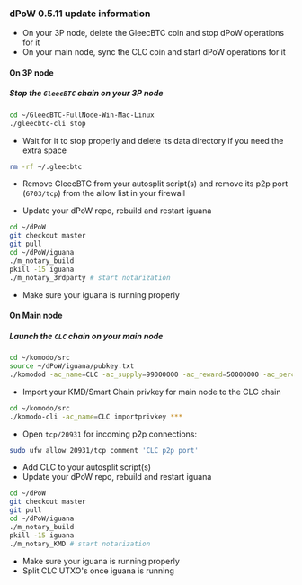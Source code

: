 ### dPoW 0.5.11 update information

- On your 3P node, delete the GleecBTC coin and stop dPoW operations for it
- On your main node, sync the CLC coin and start dPoW operations for it

#### On 3P node

##### Stop the `GleecBTC` chain on your 3P node

```bash
cd ~/GleecBTC-FullNode-Win-Mac-Linux
./gleecbtc-cli stop
```

- Wait for it to stop properly and delete its data directory if you need the extra space

```bash
rm -rf ~/.gleecbtc
```

- Remove GleecBTC from your autosplit script(s) and remove its p2p port (`6703/tcp`) from the allow list in your firewall

- Update your dPoW repo, rebuild and restart iguana

```bash
cd ~/dPoW
git checkout master
git pull
cd ~/dPoW/iguana
./m_notary_build
pkill -15 iguana
./m_notary_3rdparty # start notarization
```

- Make sure your iguana is running properly

#### On Main node

##### Launch the `CLC` chain on your main node

```bash
cd ~/komodo/src
source ~/dPoW/iguana/pubkey.txt
./komodod -ac_name=CLC -ac_supply=99000000 -ac_reward=50000000 -ac_perc=100000000 -ac_founders=1 -ac_cc=45 -ac_public=1 -ac_snapshot=1440 -ac_pubkey=02df9bda7bfe2bcaa938b29a399fb0ba58cfb6cc3ddc0001062a600f60a8237ad9 -addnode=node.cryptocollider.com -ac_adaptivepow=6 -pubkey=$pubkey &
```

- Import your KMD/Smart Chain privkey for main node to the CLC chain

```bash
cd ~/komodo/src
./komodo-cli -ac_name=CLC importprivkey ***
```

- Open `tcp/20931` for incoming p2p connections:

```bash
sudo ufw allow 20931/tcp comment 'CLC p2p port'
```

- Add CLC to your autosplit script(s)
- Update your dPoW repo, rebuild and restart iguana

```bash
cd ~/dPoW
git checkout master
git pull
cd ~/dPoW/iguana
./m_notary_build
pkill -15 iguana
./m_notary_KMD # start notarization
```

- Make sure your iguana is running properly
- Split CLC UTXO's once iguana is running
